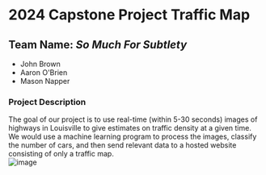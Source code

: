 # 2024 Capstone Project Traffic Map

## Team Name: *So Much For Subtlety*
- John Brown
- Aaron O'Brien
- Mason Napper

### Project Description
The goal of our project is to use real-time (within 5-30 seconds) images of highways in Louisville to give estimates on traffic density at a given time. We would use a machine learning program to process the images, classify the number of cars, and then send relevant data to a hosted website consisting of only a traffic map.  
![image](https://github.com/user-attachments/assets/85fb54b0-dbbd-49ff-834a-96dc3be81432)




